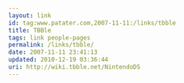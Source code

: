 ```yaml
---
layout: link
id: tag:www.patater.com,2007-11-11:/links/tbble
title: TBBle
tags: link people-pages
permalink: /links/tbble/
date: 2007-11-11 23:41:13
updated: 2010-12-19 03:36:44
uri: http://wiki.tbble.net/NintendoDS
---
```


